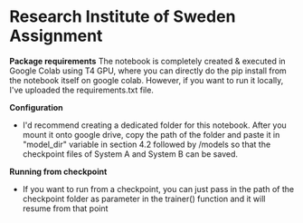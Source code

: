# Research Institute of Sweden Assignment

**Package requirements**
The notebook is completely created & executed in Google Colab using T4 GPU, where you can directly do the pip install from the notebook itself on google colab. However, if you want to run it locally, I've uploaded the requirements.txt file.

**Configuration**
- I'd recommend creating a dedicated folder for this notebook. After you mount it onto google drive, copy the path of the folder and paste it in "model_dir" variable in section 4.2 followed by /models so that the checkpoint files of System A and System B can be saved.

**Running from checkpoint**
- If you want to run from a checkpoint, you can just pass in the path of the checkpoint folder as parameter in the trainer() function and it will resume from that point
